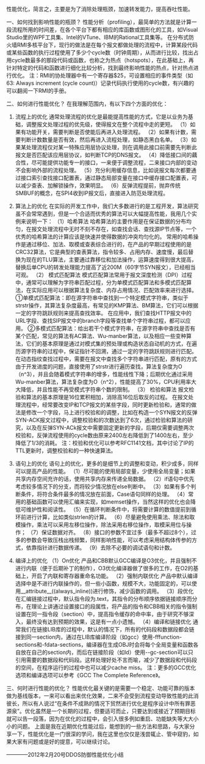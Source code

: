 性能优化，简言之，主要是为了消除处理瓶颈，加速转发能力，提高吞吐性能。
 
一、如何找到影响性能的瓶颈？
性能分析（profiling），最简单的方法就是计算一段流程所用的时间差，在各个平台下都有相应的库函数或图形化的工具，如Visual Studio里的WPF工具集、Intel的VTune、IBM的Rational工具集等。
在分布式防火墙RMI多核平台下，现行的做法是在每个报文都做处理的流程中，计算某段代码或某些函数的执行过程使用了多少个cycle数（时钟周期），从而进行比较，找出占用cycle数最多的那段代码或函数，也称之为热点（hotspots），在此基础上，再针对特定的代码和函数进行细化比较分析，找到最终影响性能的热点，针对热点进行优化。
注：RMI的协处理器中有一个寄存器$25，可设置相应的事件类型（如63: Always increment (cycle count)）记录代码执行使用的cycle数，有兴趣的可以翻阅一下RMI的手册。
 
二、如何进行性能优化？
在我理解范围内，有以下四个方面的优化：
1. 流程上的优化
通常处理流程的优化是最能提高性能的方式，它是以业务为基础，调整报文处理过程的优先级，使得报文在整个流程中走的更短。
（1）如果有功能开关，需要判断是否使能后再进入处理流程。
（2）如果有计数，需要判断计数数量是否有效，然后再进入流程处理，如静态黑白名单。
（3）如果某处理流程仅对某一特殊应用层协议处理，则在调用此接口前需要先判断此报文是否匹配该应用层协议，如判断TCP的DNS报文。
（4）降低接口间的藕合性，尽可能提供功能专一的接口，一来便于调整流程，二来接口内部的变动不会影响外部的流程处理。
（5）充分利用缓存信息，比如说报文每次都要通过接口索引查找接口配置表，通过静态局部变量在接口中缓存接口配置表，可以减少查表、加解锁操作，效果明显。
（6）反弹流程提前，抛弃传统SMBUF的概念，在SPI4收到IP报文后，直接进入防范处理流程。
 
2. 算法上的优化
在实际的开发工作中，我们大多数进行的是工程开发，算法研究虽不会常常遇到，但是一个合适而优秀的算法可以大幅提高性能，我用几个实例来说明一下：
（1）哈希算法
哈希算法的主要作用是在保证数据的分布均匀，在报文处理流程中无时不刻不存在，如查找会话、查找源IP节点等，一个优秀的哈希算法的计算应该是快速并使得数据的冲突均匀化的。
常用的哈希操作是通过移位、加法、取模或查表综合进行的，在产品的早期过程使用的是CRC32算法，它是典型的查表算法，指令较多、占用内存、速度慢，最后替换为现在的TLU算法，主要通过靠移位和加法操作，运算速度得到很大提高，替换后单CPU的转发处理能力提高了近200M（60字节SYN报文），已经相当可观。
（2） 模式匹配算法
模式匹配算法常用于报文深度检测（DPI）过程中，通常可以理解为字符串匹配过程，分为单模式匹配算法和多模式匹配算法，在实际应用可以根据算法复杂度、内存占用情况、匹配效率来进行选择。
①单模式匹配算法：即在源字符串中查找到一个特定模式字符串，类似于strstr操作，其算法复杂度最高，有常见的KMP算法、BM算法，它们可以根据一定的字符跳跃规则来提高查找效率。
在应用中，我们查找HTTP报文中的URL字段、查找SIP报文中的branch字段等查找单个字符串过程，都可以应用。
②多模式匹配算法：给出若干个模式字符串，在源字符串中查找是否有某个匹配，常见的算法有AC算法、Wu-manber算法，以及相应一些变种算法，它们的基本原理是通过对模式集的预处理或构造状态自动机的方式，在遍历源字符串的过程中，保证指针不回溯，通过一定的字符跳跃规则进行匹配。
在动态指纹查找过程中，需要在报文中查找多个字符串进行匹配，原有的方式由于开发进度的问题，直接使用了strstr进行遍历查找，算法复杂度为O（n^3），并且会随着模式字符串的增多，性能线性下降；后期优化通过采用Wu-manber算法，算法复杂度为O（n^2），性能提高了30%，CPU利用率大大降低，并且性能不再受模式字符串个数的限制。
（3） 检验和算法
报文检验和算法的基本原理是16位累积相加，消除高16位后取反的过程。
在报文处理流程中，经常要改变IP和TCP报文的某些字段，同时更新检验和，通常的做法是修改一个字段，马上进行校验和的调整，比如在构造一个SYN报文的反弹SYN-ACK报文过程中，调整校验和的次数达到了6次，通过检验和算法的研究，以及在反弹SYN-ACk报文中需要固定更新的字段，后期仅需要调整两次校验和，反弹流程使用的cycle数由原来2400左右降低到了1400左右，至少降低了1/3的消耗。
注：校验和优化可以参考RFC1141文档，其中讨论了IP的TTL更新时，调整校验和的一种快速算法。
 
3. 语句上的优化
语句上的优化，更多的是细节上的调整和变动，积少成多，同样可以提高产品的性能。
（1）尽可能的使用局部变量，少使用全局变量；如果共享内存空间充许的话，使用共享内存来传递全局数据。
（2）if语句中优先考虑较多情况下的分支，而将较少情况放在else判断中。
（3）如果有多个判断条件，将符合条件最多的情况放在前面，Case语句同样的处理。
（4）常用的基础函数可以使用汇编来实现，如memset操作，当然这样的优化也会降低可维护性和阅读性。
（5）在循环判断条件中，将需要计算的数值提前到循环前进行计算，比如类似strlen的计算。
（6）尽量避免使用乘法、除法和取模操作，乘法可以采用左移位操作，除法采用右移位操作，取模采用位与操作；
（7）保证数据对齐。
（8）接口的参数不宜过多（最多不超过8个），过多的参数会导致压栈出栈频繁，同样影响性能，可以考虑采用结构体传参的方式，依靠指针进行数据传递。
（9）去除不必要的调试语句和计数。
 
4. 编译上的优化
（1）On优化
产品和CBB默认GCC编译是O3优化，并且强制不进行内联（便于后期补丁的制作），O3优化编译器做了很多的工作，在O2的基础上，开启了内联和寄存器重命名功能。
（2）强制内联优化
产品中默认编译选择中是不进行内联操作的，但一些小函数，规模不大，功能固定的，可以使用__attribute__((always_inline))进行修饰，减少函数的调用。
（3）段优化
在汇编链接过程中，默认指令段为.text，其指令的分布顺序依据链接顺序而分布，在理论上讲通过设置接口的段属性，将产品的指令和CBB相关的指令强制设置在同一指令段（section）中，提高指令缓存的命中率，由于研究不够深入，最终没有达到预期的效果，这是有一点小遗憾。
（4）编译和链接优化
                通常我们在链接LIB库的过程中，默认的情况下，所有的代码段和数据段都会链接到同一section内，通过在LIB库编译阶段（如gcc）使用-fffunction-sections和-fdata-sections，编译器在生成OBJ时会将每个全局变量和函数各自放在自己的section内，而后在链接阶段（如ld）使用--gc-section可以只引用需要的数据段和代码段。这样处理好处不言而喻，减少了数据段和代码段的空间，在程序运行的过程中也可以减少cache miss。
注：更多的GCC优化选项和编译选项可以参考《GCC The Complete Reference》。
 
三、何时进行性能的优化？
性能优化最关键的是需要一个稳定、功能可靠的版本做为基线版本，一来可以看出来优化效果，二来不会受到流程变动导致性能的此消彼长，所以有人说过“在条件不成熟的情况下贸然进行优化是程序设计中所有罪恶源泉”。优化虽然是一个长期的过程，但要适可而止，只要达到或接近了预期目标就可以告一段落，因为在优化的过程中，会引入很多例如重启、功能缺失等大大小小的问题。
上面是我在近期优化性能过后，能想到的一些方法和思路，与大家分享一下，性能优化是一门很深的学问，我在这里也仅仅是浅尝辄止、管中窥豹，如果大家有问题或是好的提意，可以继续讨论。
 
————2012年2月20号DDOS防御性能优化小结
